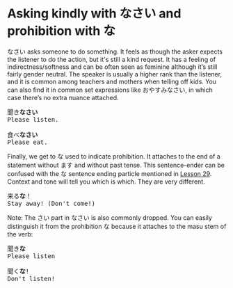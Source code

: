 # Asking kindly with なさい and prohibition with な

なさい asks someone to do something. It feels as though the asker expects the listener to do the action, but it's still a kind request. It has a feeling of indirectness/softness and can be often seen as feminine although it’s still fairly gender neutral. The speaker is usually a higher rank than the listener, and it is common among teachers and mothers when telling off kids. You can also find it in common set expressions like おやすみなさい, in which case there’s no extra nuance attached. 

<pre>
聞き<b>なさい</b>
Please listen.

食べ<b>なさい</b> 
Please eat.
</pre>

Finally, we get to な used to indicate prohibition. It attaches to the end of a statement without ます and without past tense. This sentence-ender can be confused with the な sentence ending particle mentioned in [Lesson 29](./Lesson29.md). Context and tone will tell you which is which. They are very different.

<pre>
来る<b>な</b>！
Stay away! (Don't come!)
</pre>

Note: The さい part in なさい is also commonly dropped. You can easily distinguish it from the prohibition な because it attaches to the masu stem of the verb:

<pre>
聞き<b>な</b>
Please listen

聞く<b>な</b>!
Don't listen!
</pre>